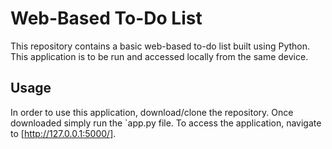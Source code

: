 # Web-Based To-Do List
This repository contains a basic web-based to-do list built using Python.
This application is to be run and accessed locally from the same device.

## Usage
In order to use this application, download/clone the repository.
Once downloaded simply run the `app.py file.
To access the application, navigate to [http://127.0.0.1:5000/].